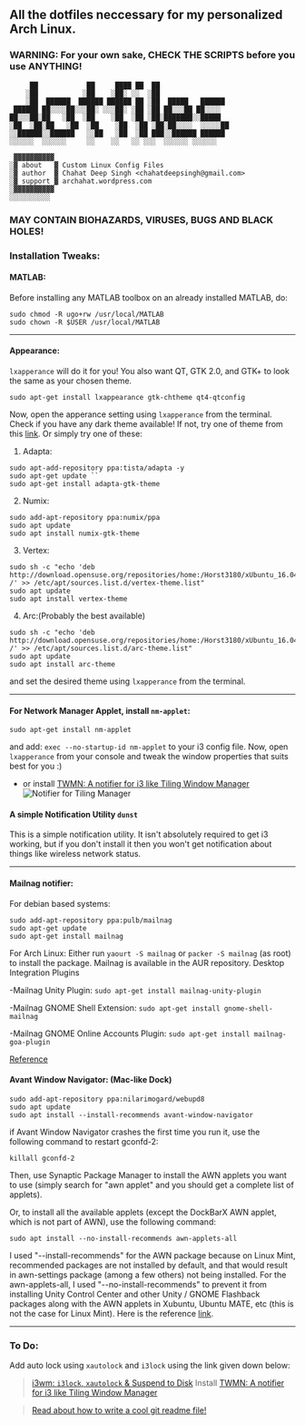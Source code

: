 ## All the dotfiles neccessary for my personalized Arch Linux.
### WARNING: For your own sake, CHECK THE SCRIPTS before you use ANYTHING!

 ```
      ██            ██     ████ ██  ██                
     ░██           ░██    ░██░ ░░  ░██                
     ░██  ██████  ██████ ██████ ██ ░██  █████   ██████
  ██████ ██░░░░██░░░██░ ░░░██░ ░██ ░██ ██░░░██ ██░░░░ 
 ██░░░██░██   ░██  ░██    ░██  ░██ ░██░███████░░█████ 
░██  ░██░██   ░██  ░██    ░██  ░██ ░██░██░░░░  ░░░░░██
░░██████░░██████   ░░██   ░██  ░██ ███░░██████ ██████ 
 ░░░░░░  ░░░░░░     ░░    ░░   ░░ ░░░  ░░░░░░ ░░░░░░  
 
  ▓▓▓▓▓▓▓▓▓▓
 ░▓ about   ▓ Custom Linux Config Files
 ░▓ author  ▓ Chahat Deep Singh <chahatdeepsingh@gmail.com>
 ░▓ support ▓ archahat.wordpress.com
 ░▓▓▓▓▓▓▓▓▓▓
 ░░░░░░░░░░
```

### MAY CONTAIN BIOHAZARDS, VIRUSES, BUGS AND BLACK HOLES!


### Installation Tweaks:
#### MATLAB:
Before installing any MATLAB toolbox on an already installed MATLAB, do:

```
sudo chmod -R ugo+rw /usr/local/MATLAB
sudo chown -R $USER /usr/local/MATLAB
```
***

#### Appearance:
``lxapperance`` will do it for you!
You also want QT, GTK 2.0, and GTK+ to look the same as your chosen theme.

```
sudo apt-get install lxappearance gtk-chtheme qt4-qtconfig
```
Now, open the apperance setting using ``lxapperance`` from the terminal. Check if you have any dark theme available! If not, try one of theme from this [link](http://www.devpy.me/10-of-the-best-linux-themes-compared/).
Or simply try one of these:
1. Adapta:
``` 
sudo apt-add-repository ppa:tista/adapta -y
sudo apt-get update ``
sudo apt-get install adapta-gtk-theme 
```

2. Numix:
```
sudo add-apt-repository ppa:numix/ppa  
sudo apt update  
sudo apt install numix-gtk-theme 
```
3. Vertex:
```
sudo sh -c "echo 'deb http://download.opensuse.org/repositories/home:/Horst3180/xUbuntu_16.04/ /' >> /etc/apt/sources.list.d/vertex-theme.list"  
sudo apt update  
sudo apt install vertex-theme  
```
4. Arc:(Probably the best available)
```
sudo sh -c "echo 'deb http://download.opensuse.org/repositories/home:/Horst3180/xUbuntu_16.04/ /' >> /etc/apt/sources.list.d/arc-theme.list"  
sudo apt update  
sudo apt install arc-theme  
```
and set the desired theme using ``lxapperance`` from the terminal.
***

#### For Network Manager Applet, install ``nm-applet``:
```
sudo apt-get install nm-applet
```
and add: `` exec --no-startup-id nm-applet `` to your i3 config file. Now, open ``lxapperance`` from your console and tweak the window properties that suits best for you :)

- or install [TWMN: A notifier for i3 like Tiling Window Manager](https://github.com/sboli/twmn)
![Notifier for Tiling Manager](https://github.com/sboli/twmn/blob/master/screencast.gif)

#### A simple Notification Utility ``dunst``
This is a simple notification utility. It isn't absolutely required to get i3 working, but if you don't install it then you won't get notification about things like wireless network status.
***

#### Mailnag notifier:

For debian based systems:
```
sudo add-apt-repository ppa:pulb/mailnag
sudo apt-get update
sudo apt-get install mailnag
```
For Arch Linux:
Either run ``yaourt -S mailnag`` or ``packer -S mailnag`` (as root) to install the package.
Mailnag is available in the AUR repository.
Desktop Integration Plugins

-Mailnag Unity Plugin:
``sudo apt-get install mailnag-unity-plugin``

-Mailnag GNOME Shell Extension:
``sudo apt-get install gnome-shell-mailnag``

-Mailnag GNOME Online Accounts Plugin:
``sudo apt-get install mailnag-goa-plugin``

[Reference](https://github.com/pulb/mailnag)


#### Avant Window Navigator: (Mac-like Dock)
```
sudo add-apt-repository ppa:nilarimogard/webupd8
sudo apt update
sudo apt install --install-recommends avant-window-navigator
```
if Avant Window Navigator crashes the first time you run it, use the following command to restart gconfd-2:
```
killall gconfd-2
```
Then, use Synaptic Package Manager to install the AWN applets you want to use (simply search for "awn applet" and you should get a complete list of applets).

Or, to install all the available applets (except the DockBarX AWN applet, which is not part of AWN), use the following command:
```
sudo apt install --no-install-recommends awn-applets-all
```
I used "--install-recommends" for the AWN package because on Linux Mint, recommended packages are not installed by default, and that would result in awn-settings package (among a few others) not being installed. For the awn-applets-all, I used "--no-install-recommends" to prevent it from installing Unity Control Center and other Unity / GNOME Flashback packages along with the AWN applets in Xubuntu, Ubuntu MATE, etc (this is not the case for Linux Mint).
Here is the reference [link](http://www.webupd8.org/2016/09/how-to-install-avant-window-navigator.html).

***

### To Do:
Add auto lock using ``xautolock`` and ``i3lock`` using the link given down below:
> [i3wm: ``i3lock``, ``xautolock`` & Suspend to Disk](http://rabexc.org/posts/awesome-xautolock-battery)
> Install [TWMN: A notifier for i3 like Tiling Window Manager](https://github.com/sboli/twmn)

> [Read about how to write a cool git readme file!](https://github.com/adam-p/markdown-here/wiki/Markdown-Cheatsheet)
